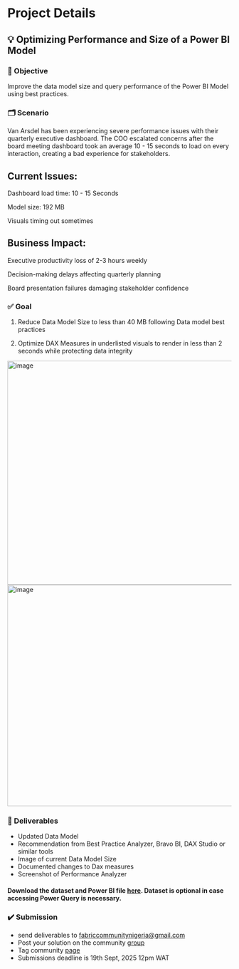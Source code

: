 # Project Details

## 💡 Optimizing Performance and Size of a Power BI Model

### 🎯 Objective

Improve the data model size and query performance of the Power BI Model using best practices.

### 🗂️ Scenario
Van Arsdel has been experiencing severe performance issues with their quarterly executive dashboard. The COO escalated concerns after the board meeting dashboard took an average 10 - 15 seconds to load on every interaction, creating a bad experience for stakeholders.

## Current Issues:

Dashboard load time: 10 - 15 Seconds

Model size: 192 MB 

Visuals timing out sometimes

## Business Impact:

Executive productivity loss of 2-3 hours weekly

Decision-making delays affecting quarterly planning

Board presentation failures damaging stakeholder confidence


### ✅ Goal
1.	Reduce Data Model Size to less than 40 MB following Data model best practices

2.	Optimize DAX Measures in underlisted visuals to render in less than 2 seconds while protecting data integrity
<img width="656" height="503" alt="image" src="https://github.com/user-attachments/assets/a4d57120-5623-4ec4-934e-0a12652284f6" />

<img width="975" height="497" alt="image" src="https://github.com/user-attachments/assets/4a993159-680b-465d-9e8f-7fd9dda6f0f1" />



### 📁 Deliverables 
-	Updated Data Model
-	Recommendation from Best Practice Analyzer, Bravo BI, DAX Studio or similar tools
-	Image of current Data Model Size
-	Documented changes to Dax measures
-	Screenshot of Performance Analyzer



#### Download the dataset and Power BI file [here](https://drive.google.com/drive/folders/1yRPaCJ_ex0K2qOpc_gy9SfH5TKLb-SzM?usp=sharing). Dataset is optional in case accessing Power Query is necessary.

### ✔️ Submission
- send deliverables to fabriccommunitynigeria@gmail.com
- Post your solution on the community [group](https://www.linkedin.com/groups/11889008/)
- Tag community [page](https://www.linkedin.com/company/fabric-user-group-nigeria/)
- Submissions deadline is 19th Sept, 2025 12pm WAT








